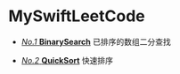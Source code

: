 # MySwiftLeetCode

- [*No.1* **BinarySearch**](https://github.com/SYkehaoran/MySwiftLeetCode/blob/master/MySwiftLeetCode/LeetCodeTrainning/BinarySearch.swift) 已排序的数组二分查找

- [*No.2* **QuickSort**](https://github.com/SYkehaoran/MySwiftLeetCode/blob/master/MySwiftLeetCode/LeetCodeTrainning/QuickSort.swift) 快速排序
